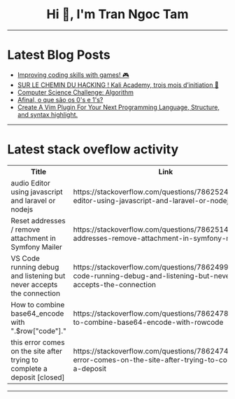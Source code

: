 <h1 align="center">Hi 👋, I'm Tran Ngoc Tam</h1>

---

# Latest Blog Posts 
<!-- BLOG-POST-LIST:START -->
- [Improving coding skills with games! 🎮](https://dev.to/buildwebcrumbs/improving-coding-skills-with-games-aco)
- [SUR LE CHEMIN DU HACKING ! Kali Academy, trois mois d’initiation 👺](https://dev.to/tacite243/sur-le-chemin-du-hacking-kali-academy-trois-mois-dinitiation-1k9m)
- [Computer Science Challenge: Algorithm](https://dev.to/izuchi/computer-science-challenge-algorithm-2dl)
- [Afinal, o que são os 0&#39;s e 1&#39;s?](https://dev.to/xornotor/afinal-o-que-sao-os-0s-e-1s-3jdb)
- [Create A Vim Plugin For Your Next Programming Language, Structure, and syntax highlight.](https://dev.to/ezpzdevelopement/create-a-vim-plugin-for-your-next-programming-language-structure-and-syntax-highlight-4gd1)
<!-- BLOG-POST-LIST:END -->

---

# Latest stack oveflow activity
<table>
  <tr><th>Title</th><th>Link</th></tr>
  <!-- STACKOVERFLOW:START --><tr><td>audio Editor using javascript and laravel or nodejs</td><td>https://stackoverflow.com/questions/78625249/audio-editor-using-javascript-and-laravel-or-nodejs</td></tr><tr><td>Reset addresses / remove attachment in Symfony Mailer</td><td>https://stackoverflow.com/questions/78625143/reset-addresses-remove-attachment-in-symfony-mailer</td></tr><tr><td>VS Code running debug and listening but never accepts the connection</td><td>https://stackoverflow.com/questions/78624999/vs-code-running-debug-and-listening-but-never-accepts-the-connection</td></tr><tr><td>How to combine base64_encode with &quot;.$row[&quot;code&quot;].&quot;</td><td>https://stackoverflow.com/questions/78624782/how-to-combine-base64-encode-with-rowcode</td></tr><tr><td>this error comes on the site after trying to complete a deposit [closed]</td><td>https://stackoverflow.com/questions/78624745/this-error-comes-on-the-site-after-trying-to-complete-a-deposit</td></tr><!-- STACKOVERFLOW:END -->
</table>

---


